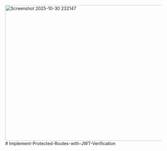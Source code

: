 <img width="1378" height="437" alt="Screenshot 2025-10-30 232147" src="https://github.com/user-attachments/assets/cf0abf69-e374-40f7-85b6-c976ecc7417d" />
# Implement-Protected-Routes-with-JWT-Verification
